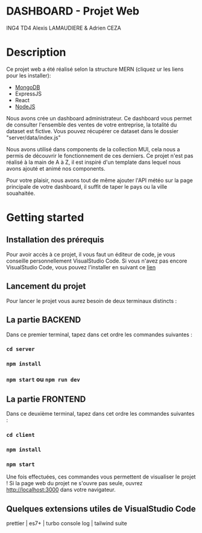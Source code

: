# DASHBOARD - Projet Web 
ING4 TD4 Alexis LAMAUDIERE & Adrien CEZA

# Description

Ce projet web a été réalisé selon la structure MERN (cliquez ur les liens pour les installer):
- [MongoDB](https://www.mongodb.com/docs/manual/installation/)
- ExpressJS
- React
- [NodeJS](https://nodejs.org/en/download/)

Nous avons crée un dashboard administrateur. Ce dashboard vous permet de consulter l'ensemble des ventes de votre entreprise, la totalité du dataset est fictive. Vous pouvez récupérer ce dataset dans le dossier "server/data/index.js"

Nous avons utilisé dans components de la collection MUI, cela nous a permis de découvrir le fonctionnement de ces derniers.
Ce projet n'est pas réalisé à la main de A à Z, il est inspiré d'un template dans lequel nous avons ajouté et animé nos components.

Pour votre plaisir, nous avons tout de même ajouter l'API météo sur la page principale de votre dashboard, il suffit de taper le pays ou la ville souahaitée.

# Getting started

## Installation des prérequis

Pour avoir accès à ce projet, il vous faut un éditeur de code, je vous conseille personnellement VisualStudio Code.
Si vous n'avez pas encore VisualStudio Code, vous pouvez l'installer en suivant ce [lien](https://code.visualstudio.com/download)

## Lancement du projet

Pour lancer le projet vous aurez besoin de deux terminaux distincts :

## La partie BACKEND
    
Dans ce premier terminal, tapez dans cet ordre les commandes suivantes :

### `cd server`
### `npm install`
### `npm start` ou `npm run dev`


## La partie FRONTEND

Dans ce deuxième terminal, tapez dans cet ordre les commandes suivantes :

### `cd client`
### `npm install`
### `npm start`

Une fois effectuées, ces commandes vous permettent de visualiser le projet !
Si la page web du projet ne s'ouvre pas seule, ouvrez [http://localhost:3000](http://localhost:3000) dans votre navigateur.


## Quelques extensions utiles de VisualStudio Code

prettier | es7+ | turbo console log | tailwind suite

